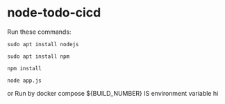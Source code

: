 # node-todo-cicd

Run these commands:


`sudo apt install nodejs`


`sudo apt install npm`


`npm install`

`node app.js`

or Run by docker compose
${BUILD_NUMBER} IS environment variable
hi

